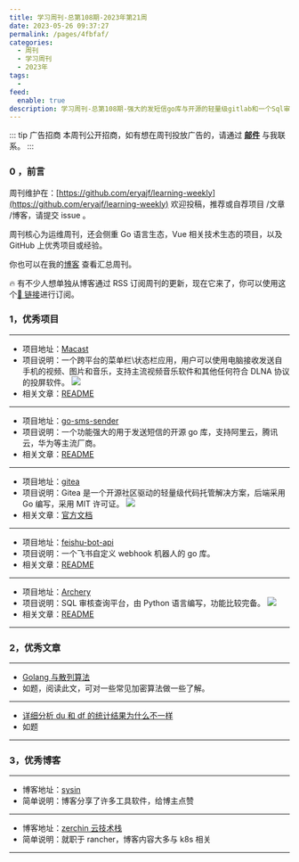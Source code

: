 ```yaml
---
title: 学习周刊-总第108期-2023年第21周
date: 2023-05-26 09:37:27
permalink: /pages/4fbfaf/
categories:
  - 周刊
  - 学习周刊
  - 2023年
tags:
  -
feed:
  enable: true
description: 学习周刊-总第108期-强大的发短信go库与开源的轻量级gitlab和一个Sql审核平台
---
```


::: tip 广告招商
本周刊公开招商，如有想在周刊投放广告的，请通过 **[邮件](mailto:eryajf@163.com)** 与我联系。
:::

### 0 ，前言

周刊维护在：[https://github.com/eryajf/learning-weekly](https://github.com/eryajf/learning-weekly) 欢迎投稿，推荐或自荐项目 /文章 /博客，请提交 issue 。

周刊核心为运维周刊，还会侧重 Go 语言生态，Vue 相关技术生态的项目，以及 GitHub 上优秀项目或经验。

你也可以在我的[博客](https://wiki.eryajf.net/learning-weekly/) 查看汇总周刊。

🔥 有不少人想单独从博客通过 RSS 订阅周刊的更新，现在它来了，你可以使用这个[🔗 链接](https://wiki.eryajf.net/learning-weekly.xml)进行订阅。

### 1，优秀项目

---

- 项目地址：[Macast](https://github.com/xfangfang/Macast)
- 项目说明：一个跨平台的菜单栏\状态栏应用，用户可以使用电脑接收发送自手机的视频、图片和音乐，支持主流视频音乐软件和其他任何符合 DLNA 协议的投屏软件。
  ![](http://t.eryajf.net/imgs/2023/03/b8910940c0efc5e2.png)
- 相关文章：[README](https://github.com/xfangfang/Macast/blob/main/README_ZH.md)

---

- 项目地址：[go-sms-sender](https://github.com/casdoor/go-sms-sender)
- 项目说明：一个功能强大的用于发送短信的开源 go 库，支持阿里云，腾讯云，华为等主流厂商。
- 相关文章：[README](https://github.com/casdoor/go-sms-sender#readme)

---

- 项目地址：[gitea](https://github.com/go-gitea/gitea)
- 项目说明：Gitea 是一个开源社区驱动的轻量级代码托管解决方案，后端采用 Go 编写，采用 MIT 许可证。
  ![](http://t.eryajf.net/imgs/2023/04/58be7f4c9230f152.png)
- 相关文章：[官方文档](https://gitea.io/zh-cn/)

---

- 项目地址：[feishu-bot-api](https://github.com/electricbubble/feishu-bot-api)
- 项目说明：一个飞书自定义 webhook 机器人的 go 库。
- 相关文章：[README](https://github.com/electricbubble/feishu-bot-api#readme)

---

- 项目地址：[Archery](https://github.com/hhyo/Archery)
- 项目说明：SQL 审核查询平台，由 Python 语言编写，功能比较完备。
  ![](http://t.eryajf.net/imgs/2023/04/eab9d8526e3550cb.png)
- 相关文章：[README](https://github.com/hhyo/Archery#readme)

---

### 2，优秀文章

---

- [Golang 与散列算法](https://www.ssgeek.com/post/golang-yu-san-lie-suan-fa/)
- 如题，阅读此文，可对一些常见加密算法做一些了解。

---

- [详细分析 du 和 df 的统计结果为什么不一样](https://www.cnblogs.com/f-ck-need-u/p/8659301.html)
- 如题

---

### 3，优秀博客

---

- 博客地址：[sysin](https://sysin.org/)
- 简单说明：博客分享了许多工具软件，给博主点赞

---

- 博客地址：[zerchin 云技术栈](https://www.zerchin.xyz/)
- 简单说明：就职于 rancher，博客内容大多与 k8s 相关

---
